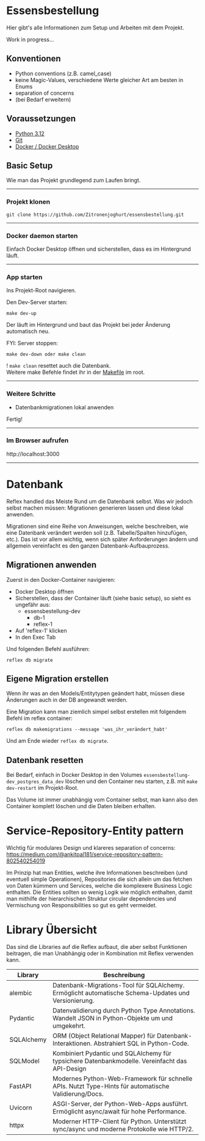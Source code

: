 # Essensbestellung
Hier gibt's alle Informationen zum Setup und Arbeiten mit dem Projekt.

Work in progress...

## Konventionen
- Python conventions (z.B. camel_case)
- keine Magic-Values, verschiedene Werte gleicher Art am besten in Enums
- separation of concerns
- (bei Bedarf erweitern)

## Voraussetzungen
- [Python 3.12](https://www.python.org/downloads/release/python-3120/)
- [Git](https://git-scm.com/downloads)
- [Docker / Docker Desktop](https://www.docker.com/products/docker-desktop/)

## Basic Setup
Wie man das Projekt grundlegend zum Laufen bringt.

---
### Projekt klonen
```shell
git clone https://github.com/Zitronenjoghurt/essensbestellung.git
```
---
### Docker daemon starten
Einfach Docker Desktop öffnen und sicherstellen, dass es im Hintergrund läuft.

---
### App starten
Ins Projekt-Root navigieren.

Den Dev-Server starten:
```shell
make dev-up
```
Der läuft im Hintergrund und baut das Projekt bei jeder Änderung automatisch neu.

FYI: Server stoppen:
```shell
make dev-down oder make clean
```
! `make clean` resettet auch die Datenbank.\
Weitere make Befehle findet ihr in der [Makefile](Makefile) im root.

---
### Weitere Schritte
- Datenbankmigrationen lokal anwenden

Fertig!

---
### Im Browser aufrufen
http://localhost:3000

---

# Datenbank
Reflex handled das Meiste Rund um die Datenbank selbst. Was wir jedoch selbst machen müssen: Migrationen generieren lassen und diese lokal anwenden.

Migrationen sind eine Reihe von Anweisungen, welche beschreiben, wie eine Datenbank verändert werden soll (z.B. Tabelle/Spalten hinzufügen, etc.).
Das ist vor allem wichtig, wenn sich später Anforderungen ändern und allgemein vereinfacht es den ganzen Datenbank-Aufbauprozess.

## Migrationen anwenden
Zuerst in den Docker-Container navigieren:
- Docker Desktop öffnen
- Sicherstellen, dass der Container läuft (siehe basic setup), so sieht es ungefähr aus:
  - essensbestellung-dev
    - db-1
    - reflex-1
- Auf 'reflex-1' klicken
- In den Exec Tab

Und folgenden Befehl ausführen:
```shell
reflex db migrate
```

## Eigene Migration erstellen
Wenn ihr was an den Models/Entitytypen geändert habt, müssen diese Änderungen auch in der DB angewandt werden.

Eine Migration kann man ziemlich simpel selbst erstellen mit folgendem Befehl im reflex container:
```shell
reflex db makemigrations --message 'was_ihr_verändert_habt'
```
Und am Ende wieder `reflex db migrate`.

## Datenbank resetten
Bei Bedarf, einfach in Docker Desktop in den Volumes `essensbestellung-dev_postgres_data_dev` löschen und den Container neu starten, z.B. mit `make dev-restart` im Projekt-Root.

Das Volume ist immer unabhängig vom Container selbst, man kann also den Container komplett löschen und die Daten bleiben erhalten.

# Service-Repository-Entity pattern
Wichtig für modulares Design und klareres separation of concerns:
https://medium.com/@ankitpal181/service-repository-pattern-802540254019

Im Prinzip hat man Entities, welche ihre Informationen beschreiben (und eventuell simple Operationen), Repositories die sich allein um das fetchen von Daten kümmern und Services, welche die komplexere Business Logic enthalten.
Die Entities sollten so wenig Logik wie möglich enthalten, damit man mithilfe der hierarchischen Struktur circular dependencies und Vermischung von Responsibilities so gut es geht vermeidet.

# Library Übersicht
Das sind die Libraries auf die Reflex aufbaut, die aber selbst Funktionen beitragen, die man Unabhängig oder in Kombination mit Reflex verwenden kann.

| Library    | Beschreibung                                                                                         |
|------------|------------------------------------------------------------------------------------------------------|
| alembic    | Datenbank-Migrations-Tool für SQLAlchemy. Ermöglicht automatische Schema-Updates und Versionierung.  |
| Pydantic   | Datenvalidierung durch Python Type Annotations. Wandelt JSON in Python-Objekte um und umgekehrt.     |
| SQLAlchemy | ORM (Object Relational Mapper) für Datenbank-Interaktionen. Abstrahiert SQL in Python-Code.          |
| SQLModel   | Kombiniert Pydantic und SQLAlchemy für typsichere Datenbankmodelle. Vereinfacht das API-Design       |
| FastAPI    | Modernes Python-Web-Framework für schnelle APIs. Nutzt Type-Hints für automatische Validierung/Docs. |
| Uvicorn    | ASGI-Server, der Python-Web-Apps ausführt. Ermöglicht async/await für hohe Performance.              |
| httpx      | Moderner HTTP-Client für Python. Unterstützt sync/async und moderne Protokolle wie HTTP/2.           |

